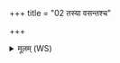+++
title = "02 तस्या वसन्तश्च"

+++
<details><summary>मूलम् (WS)</summary>

तस्या वसन्तश्च ग्रीष्मश्च पूर्वौ पादावास्तां वर्षाश्च शरच्चापरौ ।  
तं बृहच्च रथन्तरं चानूच्ये आस्तां यज्ञायज्ञियं च वामदेव्यं च तिरश्च्ये ॥ २ ॥
</details>
